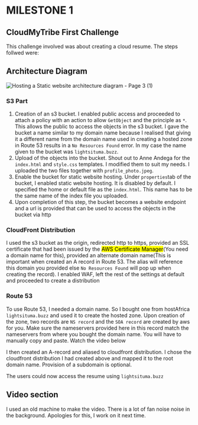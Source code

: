 # MILESTONE 1
## CloudMyTribe First Challenge
This challenge involved was about creating a cloud resume. The steps follwed were:

## Architecture Diagram
![Hosting a Static website architecture diagram - Page 3 (1)](https://github.com/Light1596/Cloud-Resume/assets/127042301/993f8c56-d8cb-4a3a-9e86-fa906b660dbe)



### S3 Part

1. Creation of an s3 bucket. I enabled public access and proceeded to attach a policy with an action to allow `GetObject` and the principle as `*`. This allows the public to access the objects in the s3 bucket. I gave the bucket a name similar to my domain name because I realised that giving it a different name from the domain name used in creating a hosted zone in Route 53 results in a `No Resources Found` error. In my case the name given to the bucket was `lightsituma.buzz`.
2. Upload of the objects into the bucket. Shout out to Anne Andega for the `index.html` and `style.css` templates. I modified them to suit my needs. I uploaded the two files together with `profile_photo.jpeg`.
3. Enable the bucket for static website hosting. Under `properties`tab of the bucket, I enabled static website hosting. It is disabled by default. I specified the home or default file as the `index.html`. This name has to be the same name of the index file you uploaded.
4. Upon completion of this step, the bucket becomes a website endpoint and a url is provided that can be used to access the objects in the bucket via http

### CloudFront Distribution
I used the s3 bucket as the origin, redirected http to https, provided an SSL certificate that had been issued by the <mark>AWS Certificate Manager</mark>(You need a domain name for this), provided an alternate domain name(This is important when created an A record in Route 53. The alias will reference this domain you provided else `No Resources Found` will pop up when creating the record). I enabled WAF, left the rest of the settings at default and proceeded to create a distribution

### Route 53
To use Route 53, I needed a domain name. So I bought one from hostAfrica `lightsituma.buzz` and used it to create the hosted zone. Upon creation of the zone, two records are `NS record` and the `SOA record` are created by aws for you. Make sure the nameservers provided here in this record match the nameservers from where you bought the domain name. You will have to manually copy and paste. Watch the video below 

I then created an A-record and aliased to cloudfront distribution. I chose the cloudfront distribution I had created above and mapped it to the root domain name. Provision of a subdomain is optional.

The users could now access the resume using `lightsituma.buzz`

## Video section
I used an old machine to make the video. There is a lot of fan noise noise in the background. Apologies for this, I work on it next time.

